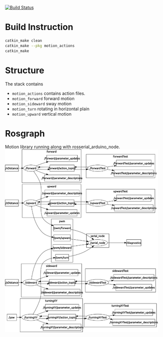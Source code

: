 [![Build Status](https://travis-ci.org/AUV-IITK/motion_library.svg?branch=master)](https://travis-ci.org/AUV-IITK/motion_library)

# Build Instruction
```sh
catkin_make clean
catkin_make --pkg motion_actions
catkin_make
```

# Structure
The stack contains
  - `motion_actions` contains action files.
  - `motion_forward` forward motion
  - `motion_sideward` sway motion
  - `motion_turn` rotating in horizontal plain
  - `motion_upward` vertical motion

# Rosgraph
Motion library running along with rosserial_arduino_node.
![rosgraph](/images/motionLibraryWithArduino.png)
